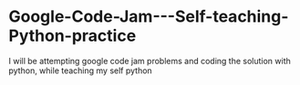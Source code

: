 # Google-Code-Jam---Self-teaching-Python-practice
I will be attempting google code jam problems and coding the solution with python, while teaching my self python
